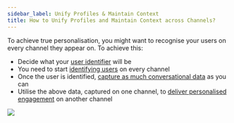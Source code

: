 ```yaml
---
sidebar_label: Unify Profiles & Maintain Context
title: How to Unify Profiles and Maintain Context across Channels?
---
```


To achieve true personalisation, you might want to recognise your users on every channel they appear on. To achieve this:

- Decide what your [user identifier](https://docs.yellow.ai/docs/platform_concepts/engagement/cdp/user_data/user_properties/#1-user-id) will be
- You need to start [identifying users](https://docs.yellow.ai/docs/platform_concepts/engagement/cdp/enriching_user_profiles/builder_capture_data#2-what-are-identified-users) on every channel
- Once the user is identified, [capture as much conversational data](https://docs.yellow.ai/docs/platform_concepts/engagement/cdp/enriching_user_profiles/builder_capture_data) as you can
- Utilise the above data, captured on one channel, to [deliver personalised engagement](https://docs.yellow.ai/docs/platform_concepts/engagement/cdp/user_data/conv_in_builder) on another channel

![](https://i.imgur.com/aWczHLm.png)
